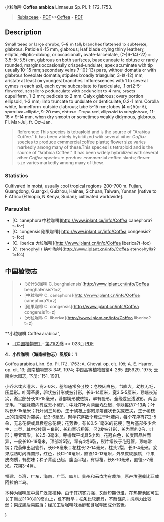 小粒咖啡 **Coffea arabica** Linnaeus Sp. Pl. 1: 172. 1753.

> [Rubiaceae](http://www.iplant.cn/info/Rubiaceae?t=foc) - [PDF](http://www.iplant.cn/foc/pdf/Rubiaceae.pdf)>>[Coffea](http://www.iplant.cn/info/Coffea?t=foc) - [PDF](http://www.iplant.cn/foc/pdf/Coffea.pdf)

## Description

Small trees or large shrubs, 5-8 m tall; branches flattened to subterete, glabrous. Petiole 8-15 mm, glabrous; leaf blade drying thinly leathery, elliptic, elliptic-oblong, or occasionally ovate-lanceolate, (2-)6-14(-22) × 3.5-5(-8.5) cm, glabrous on both surfaces, base cuneate to obtuse or rarely rounded, margins occasionally crisped-undulate, apex acuminate with tip usually 10-15 mm; secondary veins 7-10(-13) pairs, without domatia or with glabrous foveolate domatia; stipules broadly triangular, 3-8(-12) mm, aristate at least on youngest branches. Inflorescences with 1 to several cymes in each axil, each cyme subcapitate to fasciculate, (1 or)2-5-flowered, sessile to pedunculate with peduncles to 4 mm; bracts cupuliform, 1-2 mm; pedicels to 2 mm. Calyx glabrous; ovary portion ellipsoid, 1-3 mm; limb truncate to undulate or denticulate, 0.2-1 mm. Corolla white, funnelform, outside glabrous; tube 5-15 mm; lobes (4 or)5(or 6), spatulate-elliptic, 9-20 mm, obtuse. Drupe red, ellipsoid to subglobose, 11-16 × 9-14 mm, when dry smooth or sometimes weakly didymous, glabrous. Fl. Mar-Jul, fr. Oct-Jan.

> Reference: 
> This species is tetraploid and is the source of \"Arabica Coffee.\" It has been widely hybridized with several other *Coffea* species to produce commercial coffee plants; flower size varies markedly among many of these.This species is tetraploid and is the source of \"Arabica Coffee.\" It has been widely hybridized with several other *Coffea* species to produce commercial coffee plants; flower size varies markedly among many of these.

### Statistics
Cultivated in moist, usually cool tropical regions; 200-700 m. Fujian, Guangdong, Guangxi, Guizhou, Hainan, Sichuan, Taiwan, Yunnan [native to E Africa (Ethiopia, N Kenya, Sudan); cultivated worldwide].

### Parsublist

* [C.  canephora  中粒咖啡](http://www.iplant.cn/info/Coffea canephora?t=foc)
* [C.  congensis  刚果咖啡](http://www.iplant.cn/info/Coffea congensis?t=foc)
* [C.  liberica  大粒咖啡](http://www.iplant.cn/info/Coffea liberica?t=foc)
* [C.  stenophylla  狭叶咖啡](http://www.iplant.cn/info/Coffea stenophylla?t=foc)

## 中国植物志

> * [米什米咖啡  C.  benghalensis](http://www.iplant.cn/info/Coffea benghalensis?t=z)
> * [中粒咖啡  C.  canephora](http://www.iplant.cn/info/Coffea canephora?t=z)
> * [刚果咖啡  C.  congensis](http://www.iplant.cn/info/Coffea congensis?t=z)
> * [大粒咖啡  C.  liberica](http://www.iplant.cn/info/Coffea liberica?t=z)

**小粒咖啡 Coffea arabica",

* [《中国植物志》](http://www.iplant.cn/frps)- [第71(2)卷](http://www.iplant.cn/frps/vol/71(2)) >> 023页 [PDF](http://www.iplant.cn/frps/pdf/71(2)/023.PDF)

**4．小粒咖啡（海南植物志）图版8：1**

Coffea arabica Linn. Sp. Pl. 172. 1753; A. Cheval. op. cit. 196; A. E. Haarer, op. cit. 13; 海南植物志3: 349. 1974; 中国高等植物图鉴4: 285, 图5929. 1975; 云南树木图志, 下册: 1151. 1991.

小乔木或大灌木，高5-8米，基部通常多分枝；老枝灰白色，节膨大，幼枝无毛，压扁形。叶薄革质，卵状披针形或披针形，长6-14厘米，宽3.5-5厘米，顶端长渐尖，渐尖部分长10-15毫米，基部楔形或微钝，罕有圆形，全缘或呈浅波形，两面无毛，下面脉腋内有或无小窝孔；中脉在叶片两面均凸起，侧脉每边7-13条；叶柄长8-15毫米；托叶阔三角形，生于幼枝上部的顶端锥状长尖或芒尖，生于老枝上的顶端常为突尖，长3-6毫米。聚伞花序数个簇生于叶腋内，每个花序有花2-5朵，无总花梗或具极短总花梗；花芳香，有长0.5-1毫米的花梗；苞片基部多少合生，二型，其中2枚阔三角形，长和宽近相等，另2枚披针形，长为宽的2倍，叶形；萼管管形，长2.5-3毫米，萼檐截平或具5小齿；花冠白色，长度因品种而异，一般长10-18毫米，顶部常5裂，罕有4或6裂，裂片常长于花冠管，顶端常钝；花药伸出冠管外，长6-8毫米；花柱长12-14毫米，柱头2裂，长3-4毫米。浆果成熟时阔椭圆形，红色，长12-16毫米，直径10-12毫米，外果皮硬膜质，中果皮肉质，有甜味；种子背面凸起，腹面平坦，有纵槽，长8-10毫米，直径5-7毫米。花期3-4月。

福建、台湾、广东、海南、广西、四川、贵州和云南均有栽培。原产埃塞俄比亚或阿拉伯半岛。

本种为咖啡属中最广泛栽植种。由于其抗寒力强，又耐短期低温，在热带地区可生长于海拔2100米的高山上，但不耐旱；枝条比较脆弱，不耐强风；抗病力比较弱；果成熟后易脱落；经加工后咖啡味香醇和含咖啡因成分较低。

}
